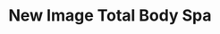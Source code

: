 ---
title: "New Image Total Body Spa"
url: /mount-pleasant/new-image-total-body-spa/
shop: beauty
---